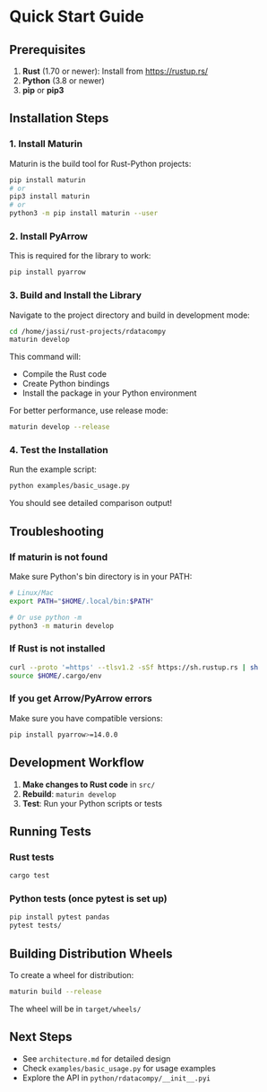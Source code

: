 # Quick Start Guide

## Prerequisites

1. **Rust** (1.70 or newer): Install from https://rustup.rs/
2. **Python** (3.8 or newer)
3. **pip** or **pip3**

## Installation Steps

### 1. Install Maturin

Maturin is the build tool for Rust-Python projects:

```bash
pip install maturin
# or
pip3 install maturin
# or
python3 -m pip install maturin --user
```

### 2. Install PyArrow

This is required for the library to work:

```bash
pip install pyarrow
```

### 3. Build and Install the Library

Navigate to the project directory and build in development mode:

```bash
cd /home/jassi/rust-projects/rdatacompy
maturin develop
```

This command will:
- Compile the Rust code
- Create Python bindings
- Install the package in your Python environment

For better performance, use release mode:

```bash
maturin develop --release
```

### 4. Test the Installation

Run the example script:

```bash
python examples/basic_usage.py
```

You should see detailed comparison output!

## Troubleshooting

### If maturin is not found

Make sure Python's bin directory is in your PATH:

```bash
# Linux/Mac
export PATH="$HOME/.local/bin:$PATH"

# Or use python -m
python3 -m maturin develop
```

### If Rust is not installed

```bash
curl --proto '=https' --tlsv1.2 -sSf https://sh.rustup.rs | sh
source $HOME/.cargo/env
```

### If you get Arrow/PyArrow errors

Make sure you have compatible versions:

```bash
pip install pyarrow>=14.0.0
```

## Development Workflow

1. **Make changes to Rust code** in `src/`
2. **Rebuild**: `maturin develop`
3. **Test**: Run your Python scripts or tests

## Running Tests

### Rust tests

```bash
cargo test
```

### Python tests (once pytest is set up)

```bash
pip install pytest pandas
pytest tests/
```

## Building Distribution Wheels

To create a wheel for distribution:

```bash
maturin build --release
```

The wheel will be in `target/wheels/`

## Next Steps

- See `architecture.md` for detailed design
- Check `examples/basic_usage.py` for usage examples
- Explore the API in `python/rdatacompy/__init__.pyi`

